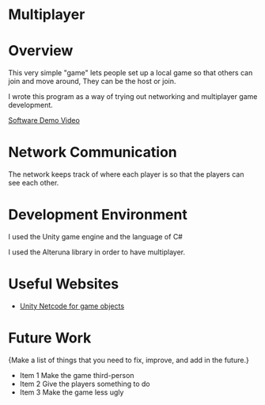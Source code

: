# Multiplayer
# Overview

This very simple "game" lets people set up a local game so that others can join and move around, They can be the host or join.

I wrote this program as a way of trying out networking and multiplayer game development.

[Software Demo Video](https://youtu.be/GMSGRyIH1J8)

# Network Communication

The network keeps track of where each player is so that the players can see each other.

# Development Environment

I used the Unity game engine and the language of C#

I used the Alteruna library in order to have multiplayer.

# Useful Websites

* [Unity Netcode for game objects](https://unity.com/products/netcode)

# Future Work

{Make a list of things that you need to fix, improve, and add in the future.}
* Item 1 Make the game third-person
* Item 2 Give the players something to do
* Item 3 Make the game less ugly
